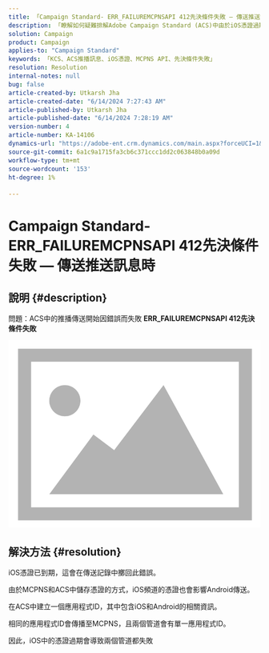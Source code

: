 ```yaml
---
title: 「Campaign Standard- ERR_FAILUREMCPNSAPI 412先決條件失敗 — 傳送推送訊息時」
description: 「瞭解如何疑難排解Adobe Campaign Standard (ACS)中由於iOS憑證過期而導致傳送記錄錯誤而發生的推送傳送失敗」
solution: Campaign
product: Campaign
applies-to: "Campaign Standard"
keywords: 「KCS、ACS推播訊息、iOS憑證、MCPNS API、先決條件失敗」
resolution: Resolution
internal-notes: null
bug: false
article-created-by: Utkarsh Jha
article-created-date: "6/14/2024 7:27:43 AM"
article-published-by: Utkarsh Jha
article-published-date: "6/14/2024 7:28:19 AM"
version-number: 4
article-number: KA-14106
dynamics-url: "https://adobe-ent.crm.dynamics.com/main.aspx?forceUCI=1&pagetype=entityrecord&etn=knowledgearticle&id=0925a893-1f2a-ef11-840a-000d3a5a67ba"
source-git-commit: 6a1c9a1715fa3cb6c371ccc1dd2c063848b0a09d
workflow-type: tm+mt
source-wordcount: '153'
ht-degree: 1%

---
```


# Campaign Standard- ERR_FAILUREMCPNSAPI 412先決條件失敗 — 傳送推送訊息時

## 說明 {#description}


問題：ACS中的推播傳送開始因錯誤而失敗 <b>ERR_FAILUREMCPNSAPI 412先決條件失敗 </b>

![](assets/___0a25a893-1f2a-ef11-840a-000d3a5a67ba___.png)




## 解決方法 {#resolution}


iOS憑證已到期，這會在傳送記錄中擲回此錯誤。

由於MCPNS和ACS中儲存憑證的方式，iOS頻道的憑證也會影響Android傳送。

在ACS中建立一個應用程式ID，其中包含iOS和Android的相關資訊。

相同的應用程式ID會傳播至MCPNS，且兩個管道會有單一應用程式ID。

因此，iOS中的憑證過期會導致兩個管道都失敗
